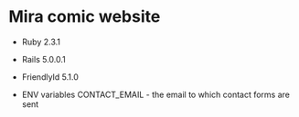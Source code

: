 # Mira comic website

* Ruby 2.3.1

* Rails 5.0.0.1

* FriendlyId 5.1.0

* ENV variables
CONTACT_EMAIL - the email to which contact forms are sent